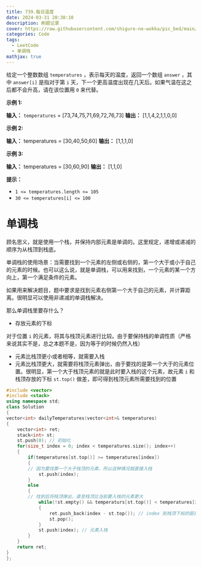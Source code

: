 ```yaml
---
title: 739.每日温度
date: 2024-03-31 20:38:10
description: 刷题记录
cover: https://raw.githubusercontent.com/shigure-no-wokka/pic_bed/main/imgs/family_code.jpg
categories: Code
tags:
  - LeetCode
  - 单调栈
mathjax: true
---
```


给定一个整数数组 `temperatures` ，表示每天的温度，返回一个数组 `answer` ，其中 `answer[i]` 是指对于第 `i` 天，下一个更高温度出现在几天后。如果气温在这之后都不会升高，请在该位置用 `0` 来代替。

**示例 1:**

**输入：** `temperatures` = [73,74,75,71,69,72,76,73]
**输出：** [1,1,4,2,1,1,0,0]

**示例 2:**

**输入：** temperatures = [30,40,50,60]
**输出：** [1,1,1,0]

**示例 3:**

**输入：** temperatures = [30,60,90]
**输出：** [1,1,0]

**提示：**

- `1 <= temperatures.length <= 105`
- `30 <= temperatures[i] <= 100`

# 单调栈

顾名思义，就是使用一个栈，并保持内部元素是单调的。这里规定，递增或递减的顺序为从栈顶到栈底。

单调栈的使用场景：当需要找到一个元素的左侧或右侧的，第一个大于或小于自己的元素的时候。也可以这么说，就是单调栈，可以用来找到，一个元素的某一个方向上，第一个满足条件的元素。

如果用来解决题目，题中要求是找到元素右侧第一个大于自己的元素，并计算距离。很明显可以使用非递减的单调栈解决。

那么单调栈里要存什么？
- 存放元素的下标

对于位置 `i` 的元素，将其与栈顶元素进行比较。由于要保持栈的单调性质（严格来说其实不是，总之本题不是，因为等于的时候仍然入栈）
- 元素比栈顶更小或者相等，就需要入栈
- 元素比栈顶更大，就需要将栈顶元素弹出，由于要找的是第一个大于的元素位置。很明显，第一个大于栈顶元素的就是此时要入栈的这个元素，故元素 `i` 和栈顶存放的下标 `st.top()` 做差，即可得到栈顶元素所需要找到的位置

```cpp
#include <vector>
#include <stack>
using namespace std;
class Solution
{
vector<int> dailyTemperatures(vector<int>& temperatures)
{
	vector<int> ret;
	stack<int> st;
	st.push(0); // 初始化
	for(size_t index = 0; index < temperatures.size(); index++)
	{
		if(temperatures[st.top()] >= temperatures[index])
		{
		// 因为要找第一个大于栈顶的元素，所以这种情况就直接入栈
			st.push(index);
		}
		else
		{
		// 找到后将栈顶弹出，直至栈顶比当前要入栈的元素更大
			while(!st.empty() && temperaturs[st.top()] < temperatures[index])
			{
				ret.push_back(index - st.top()); // index 到栈顶下标的距离
				st.pop();
			}
			st.push(index); // 元素入栈
		}
	}
	return ret;
}
};
```


